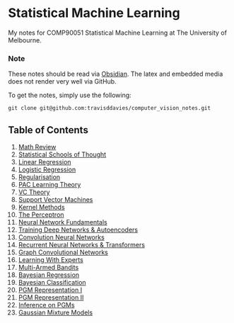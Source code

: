 # Statistical Machine Learning
My notes for COMP90051 Statistical Machine Learning at The University of Melbourne.

### Note
These notes should be read via [Obsidian](https://obsidian.md/). The latex and embedded media does not render very well via GitHub. 

To get the notes, simply use the following:

```
git clone git@github.com:travisddavies/computer_vision_notes.git
```

## Table of Contents
1. [Math Review](math_review.md)
2. [Statistical Schools of Thought](statistical_schools_of_thought.md)
3. [Linear Regression](linear_regression.md)
4. [Logistic Regression](logistic_regression.md)
5. [Regularisation](regularisation.md)
6. [PAC Learning Theory](PAC_learning_theory.md)
7. [VC Theory](VC_theory.md)
8. [Support Vector Machines](support_vector_machines.md)
9. [Kernel Methods](kernel_methods.md)
10. [The Perceptron](the_perceptron.md)
11. [Neural Network Fundamentals](neural_network_fundamentals.md)
12. [Training Deep Networks & Autoencoders](training_deep_networks_and_autoencoders.md)
13. [Convolution Neural Networks](convolutional_neural_networks.md)
14. [Recurrent Neural Networks & Transformers](rnn_attention_and_the_transformer.md)
15. [Graph Convolutional Networks](graph_convolution_networks.md)
16. [Learning With Experts](learning_with_expert_advice.md)
17. [Multi-Armed Bandits](multi_armed_bandits.md)
18. [Bayesian Regression](bayesian_regression.md)
19. [Bayesian Classification](bayesian_classification.md)
20. [PGM Representation I](pgm_representation_1.md)
21. [PGM Representation II](pgm_representation_2.md)
22. [Inference on PGMs](inference_on_pgms.md)
23. [Gaussian Mixture Models](gaussian_mixture_models.md)
